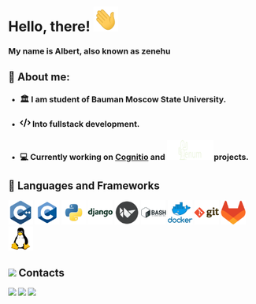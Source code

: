# Hello, there! <img height="50" width="50" src="assets/hi.gif" alt="hi_img"/>

### My name is Albert, also known as **zenehu**

## 👀 About me:

- ### 🏛 I am student of Bauman Moscow State University.

###

- ### <a><img height="17" src="assets/code-solid.svg" alt="code-solid"/></a> Into fullstack development.
- ### 💻 Currently working on <a href="https://gitlab.com/no364/congitio">Cognitio</a> and <a href="https://gitlab.com/zenehu/forum_task"><img height="40" width="95" src="assets/logo.svg" alt="logo"></a>projects.

## 🧩 Languages and Frameworks

<code><img height="50" src="https://raw.githubusercontent.com/github/explore/180320cffc25f4ed1bbdfd33d4db3a66eeeeb358/topics/cpp/cpp.png"></code>
<code><img height="50" src="https://raw.githubusercontent.com/github/explore/f3e22f0dca2be955676bc70d6214b95b13354ee8/topics/c/c.png"></code>
<code><img height="50" src="https://raw.githubusercontent.com/github/explore/80688e429a7d4ef2fca1e82350fe8e3517d3494d/topics/python/python.png"></code>
<code><img height="50" src="https://raw.githubusercontent.com/github/explore/7456fdff59816d37ef383a6c8f32a26ff7332db2/topics/django/django.png"></code>
<code><img height="50" src="https://raw.githubusercontent.com/github/explore/5d823171791ab9e6bc894aea5b350c996febf511/topics/kivy/kivy.png"></code>
<code><img height="50" src="https://raw.githubusercontent.com/github/explore/80688e429a7d4ef2fca1e82350fe8e3517d3494d/topics/bash/bash.png"></code>
<code><img height="50" src="https://raw.githubusercontent.com/github/explore/80688e429a7d4ef2fca1e82350fe8e3517d3494d/topics/docker/docker.png"></code>
<code><img height="50" src="https://raw.githubusercontent.com/github/explore/80688e429a7d4ef2fca1e82350fe8e3517d3494d/topics/git/git.png"></code>
<code><img height="50" src="https://raw.githubusercontent.com/github/explore/3f5c1e7d83bce81b0872ac88d46532515bdc88ef/topics/gitlab/gitlab.png"></code>
<code><img height="50" src="https://raw.githubusercontent.com/github/explore/80688e429a7d4ef2fca1e82350fe8e3517d3494d/topics/linux/linux.png"></code>

## <a><img src="https://gitlab.com/zenehu/zenehu/-/blob/20eefccf39c94460dc7fee46c30899e9afb4dba9/assets/portfolio.svg" width=2%></a> Contacts

<a href="https://github.com/zeronethunter"><img src="https://gitlab.com/zenehu/zenehu/-/blob/20eefccf39c94460dc7fee46c30899e9afb4dba9/assets/github.svg" width=50></a>
<a href="https://vk.com/zeronethunter"><img src="https://gitlab.com/zenehu/zenehu/-/blob/20eefccf39c94460dc7fee46c30899e9afb4dba9/assets/vk.svg" width=50></a>
<a href="https://discordapp.com/users/287665755967979520/"><img src="https://gitlab.com/zenehu/zenehu/-/blob/20eefccf39c94460dc7fee46c30899e9afb4dba9/assets/discord.svg" width=50></a>



